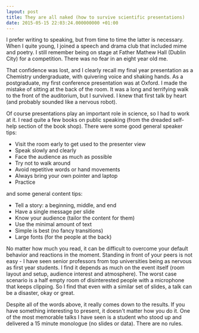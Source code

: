 ```yaml
---
layout: post
title: They are all naked (how to survive scientific presentations)
date: 2015-05-15 22:03:24.000000000 +01:00
---
```

<p>I prefer writing to speaking, but from time to time the latter is necessary. When I quite young, I joined a speech and drama club that included mime and poetry. I still remember being on stage at Father Mathew Hall (Dublin City) for a competition. There was no fear in an eight year old me.</p>
<p>That confidence was lost, and I clearly recall my final year presentation as a Chemistry undergraduate, with quivering voice and shaking hands. As a postgraduate, my first conference presentation was at Oxford. I made the mistake of sitting at the back of the room. It was a long and terrifying walk to the front of the auditorium, but I survived. I knew that first talk by heart (and probably sounded like a nervous robot).</p>
<p>Of course presentations play an important role in science, so I had to work at it. I read quite a few books on public speaking (from the dreaded self-help section of the book shop). There were some good general speaker tips:</p>
<ul>
<li>Visit the room early to get used to the presenter view</li>
<li>Speak slowly and clearly</li>
<li>Face the audience as much as possible</li>
<li>Try not to walk around</li>
<li>Avoid repetitive words or hand movements</li>
<li>Always bring your own pointer and laptop</li>
<li>Practice</li>
</ul>
<p>and some general content tips:</p>
<ul>
<li>Tell a story: a beginning, middle, and end</li>
<li>Have a single message per slide</li>
<li>Know your audience (tailor the content for them)</li>
<li>Use the minimal amount of text</li>
<li>Simple is best (no fancy transitions)</li>
<li>Large fonts (for the people at the back)</li>
</ul>
<p>No matter how much you read, it can be difficult to overcome your default behavior and reactions in the moment. Standing in front of your peers is not easy - I have seen senior professors from top universities being as nervous as first year students. I find it depends as much on the event itself (room layout and setup, audience interest and atmosphere). The worst case scenario is a half empty room of disinterested people with a microphone that keeps clipping. So I find that even with a similar set of slides, a talk can be a disaster, okay or great.</p>
<p>Despite all of the words above, it really comes down to the results. If you have something interesting to present, it doesn't matter how you do it. One of the most memorable talks I have seen is a student who stood up and delivered a 15 minute monologue (no slides or data). There are no rules.</p>
